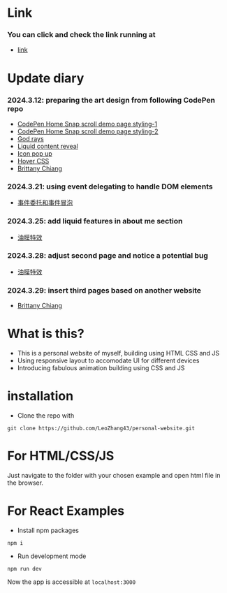 # Link
### You can click and check the link running at
* [link](https://leozhang43.github.io/personal-website/)

# Update diary
### 2024.3.12: preparing the art design from following CodePen repo
* [CodePen Home Snap scroll demo page styling-1](https://codepen.io/giana/pen/rNRzgRj)
* [CodePen Home Snap scroll demo page styling-2](https://codepen.io/giana/pen/BabdgjB)
* [God rays](https://codepen.io/TWilson/pen/jOdWqbZ)
* [Liquid content reveal](https://codepen.io/ksenia-k/pen/dyaeGgO)
* [Icon pop up](https://codepen.io/kieranfivestars/pen/gbOWbM)
* [Hover CSS](https://codepen.io/argyleink/pen/poEjvpd)
* [Brittany Chiang](https://brittanychiang.com/)

### 2024.3.21: using event delegating to handle DOM elements
* [事件委托和事件冒泡](https://www.notion.so/a03de47e945640d593feb94061d7942e)
### 2024.3.25: add liquid features in about me section
* [油膜特效](https://www.notion.so/df779ea50db54efdaa9656fc083acb1c)
### 2024.3.28: adjust second page and notice a potential bug
* [油膜特效](https://www.notion.so/df779ea50db54efdaa9656fc083acb1c)
### 2024.3.29: insert third pages based on another website
* [Brittany Chiang](https://brittanychiang.com/)

# What is this?
* This is a personal website of myself, building using HTML CSS and JS
* Using responsive layout to accomodate UI for different devices
* Introducing fabulous animation building using CSS and JS

# installation

* Clone the repo with
```
git clone https://github.com/LeoZhang43/personal-website.git
```

# For HTML/CSS/JS

Just navigate to the folder with your chosen example and open html file in the browser.

# For React Examples

* Install npm packages
```
npm i 
```
* Run development mode
```
npm run dev
```

Now the app is accessible at ```localhost:3000```